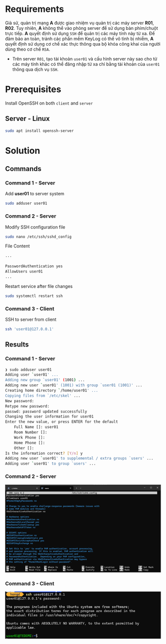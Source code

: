 # Requirements

Giả sử, quản trị mạng **A** được giao nhiệm vụ quản trị các máy server **R01**, **R02**. Tuy nhiên, **A** không thể vào phòng server để sử dụng bàn phím/chuột trực tiếp. **A** quyết định sử dụng `SSH` để quản trị các máy tính này từ xa. Để đảm bảo an toàn, tránh các phần mềm KeyLog có thể vô tình bị nhiễm, **A** quyết định sử dụng cơ chế xác thực thông qua bộ khóa công khai của người dùng theo cơ chế `RSA`.

- Trên server `R01`, tạo tài khoản `user01` và cấu hình server này sao cho từ các máy tính khác có thể đăng nhập từ xa chỉ bằng tài khoản của `user01` thông qua dịch vụ `SSH`.

# Prerequisites

Install OpenSSH on both `client` and `server`

## Server - Linux

```sh
sudo apt install openssh-server
```

# Solution

## Commands

### Command 1 - Server

Add **user01** to server system

```sh
sudo adduser user01
```

### Command 2 - Server 

Modify SSH configuration file

```sh
sudo nano /etc/ssh/sshd_config
```

File Content

```sh
...

PasswordAuthentication yes
AllowUsers user01
...
```

Restart service after file changes

```sh
sudo systemctl restart ssh
```

### Command 3 - Client

SSH to server from client

```sh
ssh 'user01@127.0.0.1'
```


## Results


### Command 1 - Server

```sh
❯ sudo adduser user01
Adding user `user01' ...
Adding new group `user01' (1001) ...
Adding new user `user01' (1001) with group `user01 (1001)' ...
Creating home directory `/home/user01' ...
Copying files from `/etc/skel' ...
New password: 
Retype new password: 
passwd: password updated successfully
Changing the user information for user01
Enter the new value, or press ENTER for the default
	Full Name []: user01
	Room Number []: 
	Work Phone []: 
	Home Phone []: 
	Other []: 
Is the information correct? [Y/n] y
Adding new user `user01' to supplemental / extra groups `users' ...
Adding user `user01' to group `users' ...
```

### Command 2 - Server 

![alt text](assets/image.png)

### Command 3 - Client

![alt text](assets/image-5.png)
